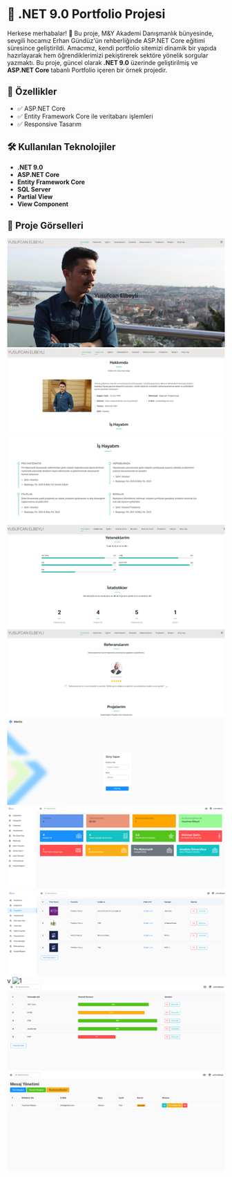 # 🚀 .NET 9.0 Portfolio Projesi

Herkese merhabalar! 👋 Bu proje, M&Y Akademi Danışmanlık bünyesinde, sevgili hocamız Erhan Gündüz'ün rehberliğinde ASP.NET Core eğitimi süresince geliştirildi. Amacımız, kendi portfolio sitemizi dinamik bir yapıda hazırlayarak hem öğrendiklerimizi pekiştirerek sektöre yönelik sorgular yazmaktı.
Bu proje, güncel olarak **.NET 9.0** üzerinde geliştirilmiş ve **ASP.NET Core** tabanlı Portfolio içeren bir örnek projedir.

## 📌 Özellikler

- ✅ ASP.NET Core
- ✅ Entity Framework Core ile veritabanı işlemleri
- ✅ Responsive Tasarım

## 🛠 Kullanılan Teknolojiler

- **.NET 9.0**
- **ASP.NET Core**
- **Entity Framework Core**
- **SQL Server**
- **Partial View**
- **View Component**

## 📸 Proje Görselleri
![1](https://raw.githubusercontent.com/ycelbeyli/MyAcademyPortfolio/master/Portfolio.Web/1.png)
![1](https://raw.githubusercontent.com/ycelbeyli/MyAcademyPortfolio/master/Portfolio.Web/2.png)
![1](https://raw.githubusercontent.com/ycelbeyli/MyAcademyPortfolio/master/Portfolio.Web/3.png)
![1](https://raw.githubusercontent.com/ycelbeyli/MyAcademyPortfolio/master/Portfolio.Web/4.png)
![1](https://raw.githubusercontent.com/ycelbeyli/MyAcademyPortfolio/master/Portfolio.Web/5.png)
![1](https://raw.githubusercontent.com/ycelbeyli/MyAcademyPortfolio/master/Portfolio.Web/6.png)
![1](https://raw.githubusercontent.com/ycelbeyli/MyAcademyPortfolio/master/Portfolio.Web/7.png)
![1](https://raw.githubusercontent.com/ycelbeyli/MyAcademyPortfolio/master/Portfolio.Web/8.png)v
![1](https://raw.githubusercontent.com/ycelbeyli/MyAcademyPortfolio/master/Portfolio.Web/9.png)
![1](https://raw.githubusercontent.com/ycelbeyli/MyAcademyPortfolio/master/Portfolio.Web/10.png)
![1](https://raw.githubusercontent.com/ycelbeyli/MyAcademyPortfolio/master/Portfolio.Web/11.png)

